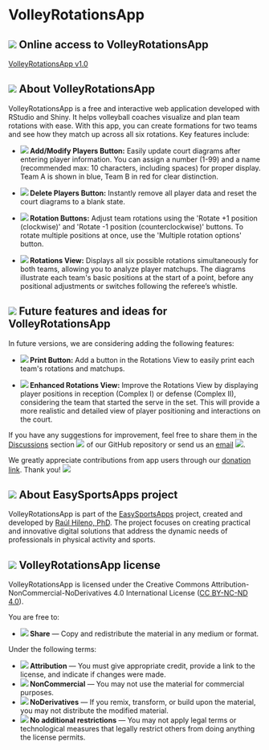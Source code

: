 # VolleyRotationsApp

## <img src="https://img.icons8.com/ios-filled/24/000000/internet.png"/> Online access to VolleyRotationsApp

[VolleyRotationsApp v1.0](https://easysportsapps.shinyapps.io/volleyrotationsapp/)

## <img src="https://img.icons8.com/ios-filled/24/000000/document.png"/> About VolleyRotationsApp

VolleyRotationsApp is a free and interactive web application developed with RStudio and Shiny. It helps volleyball coaches visualize and plan team rotations with ease. With this app, you can create formations for two teams and see how they match up across all six rotations. Key features include:

- **<img src="https://img.icons8.com/ios-filled/24/000000/add-user-male.png"/> Add/Modify Players Button:** Easily update court diagrams after entering player information. You can assign a number (1-99) and a name (recommended max: 10 characters, including spaces) for proper display. Team A is shown in blue, Team B in red for clear distinction.

- **<img src="https://img.icons8.com/ios-filled/24/000000/delete.png"/> Delete Players Button:** Instantly remove all player data and reset the court diagrams to a blank state.

- **<img src="https://img.icons8.com/ios-filled/24/000000/refresh.png"/> Rotation Buttons:** Adjust team rotations using the 'Rotate +1 position (clockwise)' and 'Rotate -1 position (counterclockwise)' buttons. To rotate multiple positions at once, use the 'Multiple rotation options' button.

- **<img src="https://img.icons8.com/ios-filled/24/000000/network.png"/> Rotations View:** Displays all six possible rotations simultaneously for both teams, allowing you to analyze player matchups. The diagrams illustrate each team's basic positions at the start of a point, before any positional adjustments or switches following the referee’s whistle.

## <img src="https://img.icons8.com/ios-filled/24/000000/idea.png"/> Future features and ideas for VolleyRotationsApp

In future versions, we are considering adding the following features:

- **<img src="https://img.icons8.com/ios-filled/24/000000/print.png"/> Print Button:** Add a button in the Rotations View to easily print each team's rotations and matchups.  

- **<img src="https://img.icons8.com/ios-filled/24/000000/refresh.png"/> Enhanced Rotations View:** Improve the Rotations View by displaying player positions in reception (Complex I) or defense (Complex II), considering the team that started the serve in the set. This will provide a more realistic and detailed view of player positioning and interactions on the court.  

If you have any suggestions for improvement, feel free to share them in the [Discussions](https://github.com/EasySportsApps/VolleyRotationsApp/discussions) section <img src="https://img.icons8.com/ios-filled/24/000000/comments.png"/> of our GitHub repository or send us an [email](mailto:easysportsappsproject@gmail.com) <img src="https://img.icons8.com/ios-filled/24/000000/email.png"/>.  

We greatly appreciate contributions from app users through our [donation link](https://www.paypal.com/donate/?hosted_button_id=BA84P5Y2MC7MN). Thank you! <img src="https://img.icons8.com/ios-filled/24/000000/praying-hands.png"/>

## <img src="https://img.icons8.com/ios-filled/24/000000/document.png"/> About EasySportsApps project

VolleyRotationsApp is part of the [EasySportsApps](https://github.com/EasySportsApps) project, created and developed by [Raúl Hileno, PhD](https://raulhilenophd-nextlevelstatsandapps4u.netlify.app/). The project focuses on creating practical and innovative digital solutions that address the dynamic needs of professionals in physical activity and sports.

## <img src="https://img.icons8.com/ios-filled/24/000000/copyright.png"/> VolleyRotationsApp license

VolleyRotationsApp is licensed under the Creative Commons Attribution-NonCommercial-NoDerivatives 4.0 International License ([CC BY-NC-ND 4.0](https://creativecommons.org/licenses/by-nc-nd/4.0/)).

You are free to:
- **<img src="https://img.icons8.com/ios-filled/24/000000/link.png"/> Share** — Copy and redistribute the material in any medium or format.

Under the following terms:
- **<img src="https://img.icons8.com/ios-filled/24/000000/user.png"/> Attribution** — You must give appropriate credit, provide a link to the license, and indicate if changes were made.  
- **<img src="https://img.icons8.com/ios-filled/24/000000/no-cash.png"/> NonCommercial** — You may not use the material for commercial purposes.  
- **<img src="https://img.icons8.com/material-rounded/24/000000/equal-sign.png"/> NoDerivatives** — If you remix, transform, or build upon the material, you may not distribute the modified material.  
- **<img src="https://img.icons8.com/material-rounded/24/000000/unlock.png"/> No additional restrictions** — You may not apply legal terms or technological measures that legally restrict others from doing anything the license permits.
